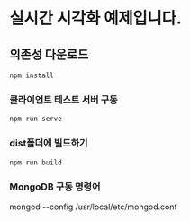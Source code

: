 # 실시간 시각화 예제입니다. 

## 의존성 다운로드
```
npm install
```

### 클라이언트 테스트 서버 구동
```
npm run serve
```

### dist폴더에 빌드하기 
```
npm run build
```

### MongoDB 구동 명령어
mongod --config /usr/local/etc/mongod.conf